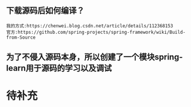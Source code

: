 ## 下载源码后如何编译？
    我的方式:https://chenwei.blog.csdn.net/article/details/112368153
    官方:https://github.com/spring-projects/spring-framework/wiki/Build-from-Source
## 为了不侵入源码本身，所以创建了一个模块spring-learn用于源码的学习以及调试

# 待补充